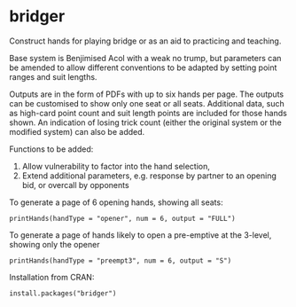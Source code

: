 # bridger
Construct hands for playing bridge or as an aid to  practicing and teaching.

Base system is Benjimised Acol with a weak no trump, but parameters can be amended to allow different conventions to be adapted by setting point ranges and suit lengths.

Outputs are in the form of PDFs with up to six hands per page. The outputs can be customised to show only one seat or all seats. Additional data, such as high-card point count and suit length points are included for those hands shown. An indication of losing trick count (either the original system or the modified system) can also be added.

Functions to be added:

1) Allow vulnerability to factor into the hand selection,
2) Extend additional parameters, e.g. response by partner to an opening bid, or overcall by opponents

To generate a page of 6 opening hands, showing all seats:

    printHands(handType = "opener", num = 6, output = "FULL")

To generate a page of hands likely to open a pre-emptive at the 3-level, showing only the opener

    printHands(handType = "preempt3", num = 6, output = "S")

Installation from CRAN:

    install.packages("bridger")
